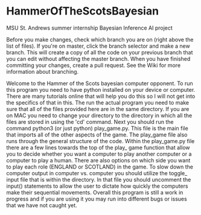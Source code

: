 # HammerOfTheScotsBayesian
MSU St. Andrews summer internship Bayesian Inference AI project

Before you make changes, check which branch you are on (right above the list of files). If you're on master, click the branch selector and make a new branch. This will create a copy of all the code on your previous branch that you can edit without affecting the master branch. When you have finished committing your changes, create a pull request. See the Wiki for more information about branching.

Welcome to the Hammer of the Scots bayesian computer opponent. To run this program
you need to have python installed on your device or computer. There are many
tutorials online that will help you do this so I will not get into the specifics
of that in this. The run the actual program you need to make sure that all of
the files provided here are in the same directory. If you are on MAC you need to
change your directory to the directory in which all the files are stored in using
the 'cd' command. Next you should run the command python3 (or just python)
play_game.py. This file is the main file that imports all of the other aspects of
the game. The play_game file also runs through the general structure of the code. 
Within the play_game.py file there are a few lines towards the top of the play_
game function that allow you to decide whether you want a computer to play
another computer or a computer to play a human. There are also options on which
side you want to play each role (ENGLAND or SCOTLAND) in the game. To slow down
the computer output in computer vs. computer you should utilize the toggle_
input file that is within the directory. In that file you should uncomment the
input() statements to allow the user to dictate how quickly the computers
make their sequential movements. Overall this program is still a work in
progress and if you are using it you may run into different bugs or issues
that we have not caught yet.


